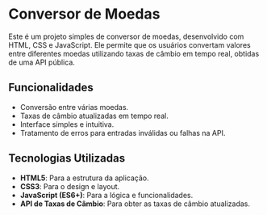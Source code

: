 # Conversor de Moedas

Este é um projeto simples de conversor de moedas, desenvolvido com HTML, CSS e JavaScript. Ele permite que os usuários convertam valores entre diferentes moedas utilizando taxas de câmbio em tempo real, obtidas de uma API pública.

## Funcionalidades

- Conversão entre várias moedas.
- Taxas de câmbio atualizadas em tempo real.
- Interface simples e intuitiva.
- Tratamento de erros para entradas inválidas ou falhas na API.

## Tecnologias Utilizadas

- **HTML5**: Para a estrutura da aplicação.
- **CSS3**: Para o design e layout.
- **JavaScript (ES6+)**: Para a lógica e funcionalidades.
- **API de Taxas de Câmbio**: Para obter as taxas de câmbio atualizadas.